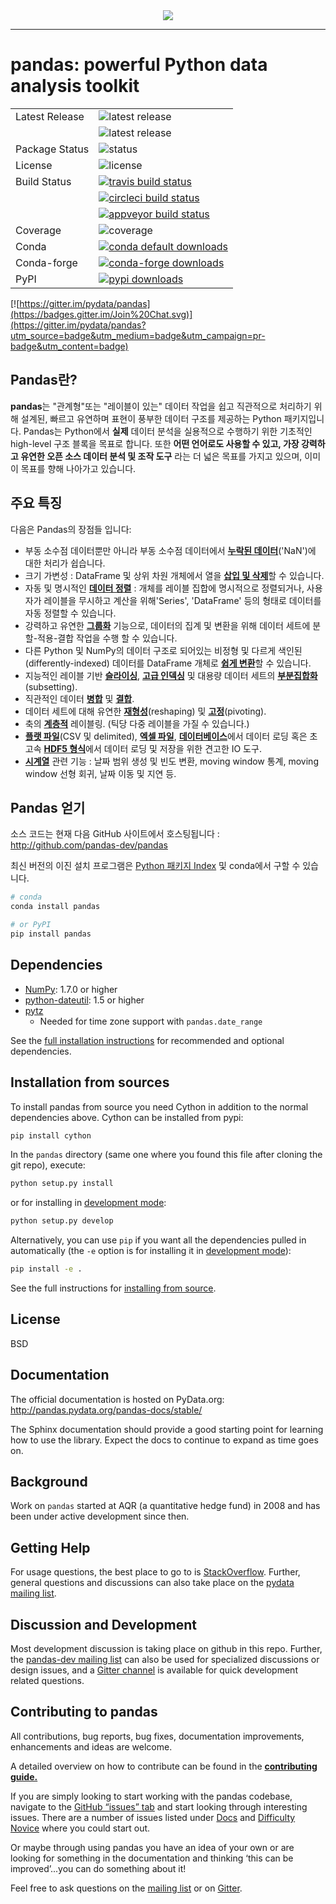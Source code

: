 <div align="center">
  <img src="https://github.com/pandas-dev/pandas/blob/master/doc/logo/pandas_logo.png"><br>
</div>

-----------------

# pandas: powerful Python data analysis toolkit

<table>
<tr>
  <td>Latest Release</td>
  <td><img src="https://img.shields.io/pypi/v/pandas.svg" alt="latest release" /></td>
</tr>
  <td></td>
  <td><img src="https://anaconda.org/conda-forge/pandas/badges/version.svg" alt="latest release" /></td>
</tr>
<tr>
  <td>Package Status</td>
  <td><img src="https://img.shields.io/pypi/status/pandas.svg" alt="status" /></td>
</tr>
<tr>
  <td>License</td>
  <td><img src="https://img.shields.io/pypi/l/pandas.svg" alt="license" /></td>
</tr>
<tr>
  <td>Build Status</td>
  <td>
    <a href="https://travis-ci.org/pandas-dev/pandas">
    <img src="https://travis-ci.org/pandas-dev/pandas.svg?branch=master" alt="travis build status" />
    </a>
  </td>
</tr>
<tr>
  <td></td>
  <td>
    <a href="https://circleci.com/gh/pandas-dev/pandas">
    <img src="https://circleci.com/gh/circleci/mongofinil/tree/master.svg?style=shield&circle-token=223d8cafa7b02902c3e150242520af8944e34671" alt="circleci build status" />
    </a>
  </td>
</tr>
<tr>
  <td></td>
  <td>
    <a href="https://ci.appveyor.com/project/pandas-dev/pandas">
    <img src="https://ci.appveyor.com/api/projects/status/86vn83mxgnl4xf1s/branch/master?svg=true" alt="appveyor build status" />
    </a>
  </td>
</tr>
<tr>
  <td>Coverage</td>
  <td><img src="https://codecov.io/github/pandas-dev/pandas/coverage.svg?branch=master" alt="coverage" /></td>
</tr>
<tr>
  <td>Conda</td>
  <td>
    <a href="http://pandas.pydata.org">
    <img src="http://pubbadges.s3-website-us-east-1.amazonaws.com/pkgs-downloads-pandas.png" alt="conda default downloads" />
    </a>
  </td>
</tr>
<tr>
  <td>Conda-forge</td>
  <td>
    <a href="http://pandas.pydata.org">
    <img src="https://anaconda.org/conda-forge/pandas/badges/downloads.svg" alt="conda-forge downloads" />
    </a>
  </td>
</tr>
<tr>
  <td>PyPI</td>
  <td>
    <a href="https://pypi.python.org/pypi/pandas/">
    <img src="https://img.shields.io/pypi/dm/pandas.svg" alt="pypi downloads" />
    </a>
  </td>
</tr>
</table>

[![https://gitter.im/pydata/pandas](https://badges.gitter.im/Join%20Chat.svg)](https://gitter.im/pydata/pandas?utm_source=badge&utm_medium=badge&utm_campaign=pr-badge&utm_content=badge)

## Pandas란?

**pandas**는 "관계형"또는 "레이블이 있는" 데이터 작업을 쉽고 직관적으로 처리하기 위해 설계된, 빠르고 유연하며 표현이 풍부한 데이터 구조를 제공하는 Python 패키지입니다. Pandas는 Python에서 **실제** 데이터 분석을 실용적으로 수행하기 위한 기초적인 high-level 구조 블록을 목표로 합니다. 또한 **어떤 언어로도 사용할 수 있고, 가장 강력하고 유연한 오픈 소스 데이터 분석 및 조작 도구** 라는 더 넓은 목표를 가지고 있으며, 이미 이 목표를 향해 나아가고 있습니다.

## 주요 특징
다음은 Pandas의 장점들 입니다:

  - 부동 소수점 데이터뿐만 아니라 부동 소수점 데이터에서 [**누락된 데이터**][missing-data]('NaN')에 대한 처리가 쉽습니다.
  - 크기 가변성 : DataFrame 및 상위 차원 개체에서 열을 [**삽입 및 삭제**][insertion-deletion]할 수 있습니다.
  - 자동 및 명시적인 [**데이터 정렬**][alignment] : 개체를 레이블 집합에 명시적으로 정렬되거나, 사용자가 레이블을 무시하고 계산을 위해'Series', 'DataFrame' 등의 형태로 데이터를 자동 정렬할 수 있습니다.
  - 강력하고 유연한 [**그룹화**][groupby] 기능으로, 데이터의 집계 및 변환을 위해 데이터 세트에 분할-적용-결합 작업을 수행 할 수 있습니다.
  - 다른 Python 및 NumPy의 데이터 구조로 되어있는 비정형 및 다르게 색인된(differently-indexed) 데이터를 DataFrame 개체로 [**쉽게 변환**][conversion]할 수 있습니다.
  - 지능적인 레이블 기반 [**슬라이싱**][slicing], [**고급 인덱싱**][fancy-indexing] 및 대용량 데이터 세트의 [**부분집합화**][subsetting](subsetting).
  - 직관적인 데이터 [**병합**][merging] 및 [**결합**][joining].
  - 데이터 세트에 대해 유연한 [**재형성**][reshape](reshaping) 및 [**고정**][pivot-table](pivoting).
  - 축의 [**계층적**][mi] 레이블링. (틱당 다중 레이블을 가질 수 있습니다.)
  - [**플랫 파일**][flat-files](CSV 및 delimited), [**엑셀 파일**][excel], [**데이터베이스**][db]에서 데이터 로딩 혹은 초고속 [**HDF5 형식**][hdfstore]에서 데이터 로딩 및 저장을 위한 견고한 IO 도구.
  - [**시계열**][timeseries] 관련 기능 : 날짜 범위 생성 및 빈도 변환, moving window 통계, moving window 선형 회귀, 날짜 이동 및 지연 등.


   [missing-data]: http://pandas.pydata.org/pandas-docs/stable/missing_data.html#working-with-missing-data
   [insertion-deletion]: http://pandas.pydata.org/pandas-docs/stable/dsintro.html#column-selection-addition-deletion
   [alignment]: http://pandas.pydata.org/pandas-docs/stable/dsintro.html?highlight=alignment#intro-to-data-structures
   [groupby]: http://pandas.pydata.org/pandas-docs/stable/groupby.html#group-by-split-apply-combine
   [conversion]: http://pandas.pydata.org/pandas-docs/stable/dsintro.html#dataframe
   [slicing]: http://pandas.pydata.org/pandas-docs/stable/indexing.html#slicing-ranges
   [fancy-indexing]: http://pandas.pydata.org/pandas-docs/stable/indexing.html#advanced-indexing-with-ix
   [subsetting]: http://pandas.pydata.org/pandas-docs/stable/indexing.html#boolean-indexing
   [merging]: http://pandas.pydata.org/pandas-docs/stable/merging.html#database-style-dataframe-joining-merging
   [joining]: http://pandas.pydata.org/pandas-docs/stable/merging.html#joining-on-index
   [reshape]: http://pandas.pydata.org/pandas-docs/stable/reshaping.html#reshaping-and-pivot-tables
   [pivot-table]: http://pandas.pydata.org/pandas-docs/stable/reshaping.html#pivot-tables-and-cross-tabulations
   [mi]: http://pandas.pydata.org/pandas-docs/stable/indexing.html#hierarchical-indexing-multiindex
   [flat-files]: http://pandas.pydata.org/pandas-docs/stable/io.html#csv-text-files
   [excel]: http://pandas.pydata.org/pandas-docs/stable/io.html#excel-files
   [db]: http://pandas.pydata.org/pandas-docs/stable/io.html#sql-queries
   [hdfstore]: http://pandas.pydata.org/pandas-docs/stable/io.html#hdf5-pytables
   [timeseries]: http://pandas.pydata.org/pandas-docs/stable/timeseries.html#time-series-date-functionality

## Pandas 얻기
소스 코드는 현재 다음 GitHub 사이트에서 호스팅됩니다 :
http://github.com/pandas-dev/pandas

최신 버전의 이진 설치 프로그램은 [Python 패키지 Index](http://pypi.python.org/pypi/pandas/) 및 conda에서 구할 수 있습니다.

```sh
# conda
conda install pandas
```

```sh
# or PyPI
pip install pandas
```

## Dependencies
- [NumPy](http://www.numpy.org): 1.7.0 or higher
- [python-dateutil](http://labix.org/python-dateutil): 1.5 or higher
- [pytz](http://pytz.sourceforge.net)
    - Needed for time zone support with ``pandas.date_range``

See the [full installation instructions](http://pandas.pydata.org/pandas-docs/stable/install.html#dependencies)
for recommended and optional dependencies.

## Installation from sources
To install pandas from source you need Cython in addition to the normal
dependencies above. Cython can be installed from pypi:

```sh
pip install cython
```

In the `pandas` directory (same one where you found this file after
cloning the git repo), execute:

```sh
python setup.py install
```

or for installing in [development mode](https://pip.pypa.io/en/latest/reference/pip_install.html#editable-installs):

```sh
python setup.py develop
```

Alternatively, you can use `pip` if you want all the dependencies pulled
in automatically (the `-e` option is for installing it in [development
mode](https://pip.pypa.io/en/latest/reference/pip_install.html#editable-installs)):

```sh
pip install -e .
```

See the full instructions for [installing from source](http://pandas.pydata.org/pandas-docs/stable/install.html#installing-from-source).

## License
BSD

## Documentation
The official documentation is hosted on PyData.org: http://pandas.pydata.org/pandas-docs/stable/

The Sphinx documentation should provide a good starting point for learning how
to use the library. Expect the docs to continue to expand as time goes on.

## Background
Work on ``pandas`` started at AQR (a quantitative hedge fund) in 2008 and
has been under active development since then.

## Getting Help

For usage questions, the best place to go to is [StackOverflow](https://stackoverflow.com/questions/tagged/pandas).
Further, general questions and discussions can also take place on the [pydata mailing list](https://groups.google.com/forum/?fromgroups#!forum/pydata).

## Discussion and Development
Most development discussion is taking place on github in this repo. Further, the [pandas-dev mailing list](https://mail.python.org/mailman/listinfo/pandas-dev) can also be used for specialized discussions or design issues, and a [Gitter channel](https://gitter.im/pydata/pandas) is available for quick development related questions.

## Contributing to pandas
All contributions, bug reports, bug fixes, documentation improvements, enhancements and ideas are welcome.

A detailed overview on how to contribute can be found in the **[contributing guide.](http://pandas.pydata.org/pandas-docs/stable/contributing.html)**

If you are simply looking to start working with the pandas codebase, navigate to the [GitHub “issues” tab](https://github.com/pandas-dev/pandas/issues) and start looking through interesting issues. There are a number of issues listed under [Docs](https://github.com/pandas-dev/pandas/issues?labels=Docs&sort=updated&state=open) and [Difficulty Novice](https://github.com/pandas-dev/pandas/issues?q=is%3Aopen+is%3Aissue+label%3A%22Difficulty+Novice%22) where you could start out.

Or maybe through using pandas you have an idea of your own or are looking for something in the documentation and thinking ‘this can be improved’...you can do something about it!

Feel free to ask questions on the [mailing list](https://groups.google.com/forum/?fromgroups#!forum/pydata) or on [Gitter](https://gitter.im/pydata/pandas).
